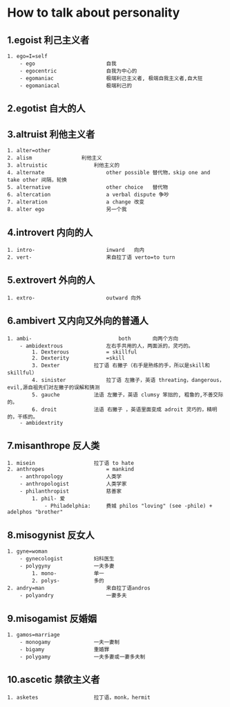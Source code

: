 # How to talk about personality

## 1.egoist           	利己主义者

	1. ego=I=self
		- ego                      	自我
		- egocentric             	自我为中心的
		- egomaniac          		极端利己主义者, 极端自我主义者,自大狂
		- egomaniacal       		极端利己的

## 2.egotist          	自大的人
## 3.altruist 		利他主义者
	1. alter=other
	2. alism				利他主义
	3. altruistic				利他主义的
	4. alternate               		other possible 替代物，skip one and take other 间隔，轮换
	5. alternative            		other choice   替代物            
	6. altercation            		a verbal dispute 争吵
	7. alteration              		a change 改变
	8. alter ego               		另一个我

## 4.introvert        	内向的人
	1. intro-              			inward   向内
	2. vert-               			来自拉丁语 verto=to turn
## 5.extrovert       	外向的人
	1. extro-             			outward 向外
## 6.ambivert       	又内向又外向的普通人
	1. ambi-             				both       向两个方向
		- ambidextrous 				左右手共用的人，两面派的，灵巧的。
			1. Dexterous 			= skillful
			2. Dexterity			=skill
			3. Dexter 			拉丁语 右撇子（右手是熟练的手，所以是skill和skillful）  
			4. sinister 			拉丁语 左撇子，英语 threating，dangerous，evil,源自祖先们对左撇子的误解和猜测
			5. gauche 			法语 左撇子，英语 clumsy 笨拙的, 粗鲁的,不善交际的。
			6. droit 			法语 右撇子 ，英语里面变成 adroit 灵巧的，精明的，干练的。 
		- ambidextrity
## 7.misanthrope 	反人类
	1. misein 					拉丁语 to hate
	2. anthropes					= mankind  
		- anthropology 				人类学
		- anthropologist 			人类学家
		- philanthropist 			慈善家
			1. phil- 爱
			    - Philadelphia: 	费城 philos "loving" (see -phile) + adelphos "brother"

        
## 8.misogynist    	反女人
	1. gyne=woman
		- gynecologist 			妇科医生
		- polygyny 				一夫多妻
		    1. mono-  			单一
		    2. polys- 			多的
	2. andry=man   					来自拉丁语andros    
		- polyandry 				一妻多夫


## 9.misogamist   	反婚姻    
	1. gamos=marriage 
		- monogamy 				一夫一妻制
		- bigamy				重婚罪 
		- polygamy 				一夫多妻或一妻多夫制

## 10.ascetic        	禁欲主义者
	1. asketes 					拉丁语，monk，hermit



